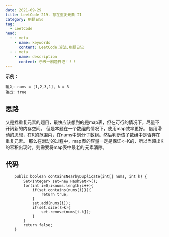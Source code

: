 ```yaml
---
date: 2021-09-29
title: LeetCode-219. 存在重复元素 II
category: 刷题日记
tag:
  - LeetCode
head:
  - - meta
    - name: keywords
      content: LeetCode,算法,刷题日记
  - - meta
    - name: description
      content: 乐云一刷题日记！！！
---
```

**示例：**
```
输入: nums = [1,2,3,1], k = 3
输出: true
```
## 思路
又是找重复元素的题目，最快应该想到的是map表，但在可行的情况下，尽量不开阔新的内存空间。
但是本题在一个数组的情况下，使用map效率更好。
借用滑动的思想，在K的范围内，在nums中划分子数组。然后判断该子数组中是否存在重复元素。
那么在滑动的过程中，map表的容量一定是保证<=K的，所以当超出K的容积出现时，则需要将map表中最老的元素消除。
## 代码
```
    public boolean containsNearbyDuplicate(int[] nums, int k) {
        Set<Integer> set=new HashSet<>();
        for(int i=0;i<nums.length;i++){
            if(set.contains(nums[i])){
                return true;
            }
            set.add(nums[i]);
            if(set.size()>k){
                set.remove(nums[i-k]);
            }
        }
        return false;
    }
```
